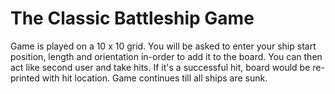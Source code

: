 # The Classic Battleship Game

Game is played on a 10 x 10 grid. You will be asked to enter your ship start position, length and orientation in-order to
add it to the board. You can then act like second user and take hits. If it's a successful hit, board would be re-printed
with hit location. Game continues till all ships are sunk. 
